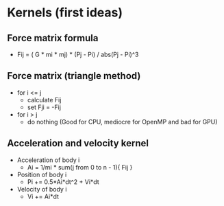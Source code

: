 # Kernels (first ideas)
## Force matrix formula
- Fij = ( G \* mi \* mj) \* (Pj - Pi) / abs(Pj - Pi)^3

## Force matrix (triangle method)
- for i <= j
    - calculate Fij
    - set Fji = -Fij
- for i > j
    - do nothing (Good for CPU, mediocre for OpenMP and bad for GPU)

## Acceleration and velocity kernel
- Acceleration of body i
    - Ai = 1/mi \* sum(j from 0 to n - 1){ Fij }
- Position of body i
    - Pi += 0.5\*Ai\*dt^2 + Vi\*dt
- Velocity of body i
    - Vi += Ai\*dt
